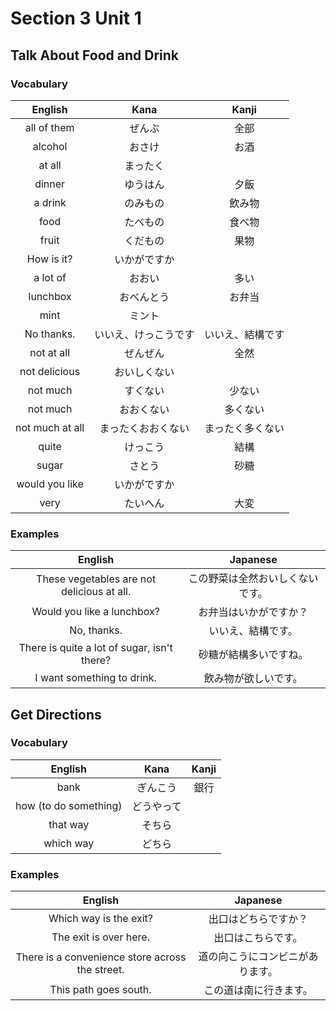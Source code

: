 # Section 3 Unit 1
## Talk About Food and Drink
### Vocabulary
| English | Kana | Kanji |
|:-------:|:----:|:-----:|
| all of them | ぜんぶ | 全部 |
| alcohol | おさけ | お酒 |
| at all | まったく | |
| dinner | ゆうはん | 夕飯 |
| a drink | のみもの | 飲み物 |
| food | たべもの | 食べ物 |
| fruit | くだもの | 果物 |
| How is it? | いかがですか | |
| a lot of | おおい | 多い |
| lunchbox | おべんとう | お弁当 |
| mint | ミント | |
| No thanks. | いいえ、けっこうです | いいえ、結構です |
| not at all | ぜんぜん | 全然 |
| not delicious | おいしくない | |
| not much | すくない | 少ない |
| not much | おおくない | 多くない |
| not much at all | まったくおおくない | まったく多くない |
| quite | けっこう | 結構 |
| sugar | さとう | 砂糖 |
| would you like | いかがですか | |
| very | たいへん | 大変 |

### Examples
| English | Japanese |
|:-------:|:--------:|
| These vegetables are not delicious at all. | この野菜は全然おいしくないです。 |
| Would you like a lunchbox? | お弁当はいかがですか？ |
| No, thanks. | いいえ、結構です。 |
| There is quite a lot of sugar, isn't there? | 砂糖が結構多いですね。 |
| I want something to drink. | 飲み物が欲しいです。 |

## Get Directions
### Vocabulary
| English | Kana | Kanji |
|:-------:|:----:|:-----:|
| bank | ぎんこう | 銀行 |
| how (to do something) | どうやって | |
| that way | そちら | |
| which way | どちら | |

### Examples
| English | Japanese |
|:-------:|:--------:|
| Which way is the exit? | 出口はどちらですか？ |
| The exit is over here. | 出口はこちらです。 |
| There is a convenience store across the street. | 道の向こうにコンビニがあります。 |
| This path goes south. | この道は南に行きます。 |
